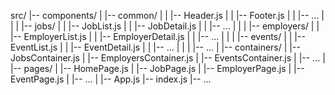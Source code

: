 src/
|-- components/
|   |-- common/
|   |   |-- Header.js
|   |   |-- Footer.js
|   |   |-- ...
|   |
|   |-- jobs/
|   |   |-- JobList.js
|   |   |-- JobDetail.js
|   |   |-- ...
|   |
|   |-- employers/
|   |   |-- EmployerList.js
|   |   |-- EmployerDetail.js
|   |   |-- ...
|   |
|   |-- events/
|   |   |-- EventList.js
|   |   |-- EventDetail.js
|   |   |-- ...
|   |
|   |-- ...
|
|-- containers/
|   |-- JobsContainer.js
|   |-- EmployersContainer.js
|   |-- EventsContainer.js
|   |-- ...
|
|-- pages/
|   |-- HomePage.js
|   |-- JobPage.js
|   |-- EmployerPage.js
|   |-- EventPage.js
|   |-- ...
|
|-- App.js
|-- index.js
|-- ...
